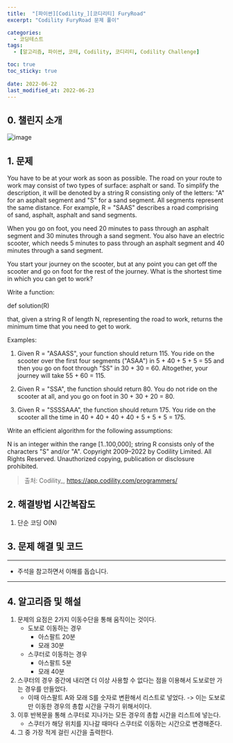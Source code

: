 ```yaml
---
title:  "[파이썬][Codility_][코디리티] FuryRoad"
excerpt: "Codility FuryRoad 문제 풀이"

categories:
  - 코딩테스트
tags:
  - [알고리즘, 파이썬, 코테, Codility, 코디리티, Codility Challenge]

toc: true
toc_sticky: true
 
date: 2022-06-22
last_modified_at: 2022-06-23
---
```




## 0. 챌린지 소개

![image](https://user-images.githubusercontent.com/75519839/175105370-bb96a64a-f99d-4138-8810-d788d154689d.png)


## 1. 문제

You have to be at your work as soon as possible. The road on your route to work may consist of two types of surface: asphalt or sand. To simplify the description, it will be denoted by a string R consisting only of the letters: "A" for an asphalt segment and "S" for a sand segment. All segments represent the same distance. For example, R = "SAAS" describes a road comprising of sand, asphalt, asphalt and sand segments.

When you go on foot, you need 20 minutes to pass through an asphalt segment and 30 minutes through a sand segment. You also have an electric scooter, which needs 5 minutes to pass through an asphalt segment and 40 minutes through a sand segment.

You start your journey on the scooter, but at any point you can get off the scooter and go on foot for the rest of the journey. What is the shortest time in which you can get to work?

Write a function:

def solution(R)

that, given a string R of length N, representing the road to work, returns the minimum time that you need to get to work.

Examples:

1. Given R = "ASAASS", your function should return 115. You ride on the scooter over the first four segments ("ASAA") in 5 + 40 + 5 + 5 = 55 and then you go on foot through "SS" in 30 + 30 = 60. Altogether, your journey will take 55 + 60 = 115.

2. Given R = "SSA", the function should return 80. You do not ride on the scooter at all, and you go on foot in 30 + 30 + 20 = 80.

3. Given R = "SSSSAAA", the function should return 175. You ride on the scooter all the time in 40 + 40 + 40 + 40 + 5 + 5 + 5 = 175.

Write an efficient algorithm for the following assumptions:

N is an integer within the range [1..100,000];
string R consists only of the characters "S" and/or "A".
Copyright 2009–2022 by Codility Limited. All Rights Reserved. Unauthorized copying, publication or disclosure prohibited.

> 출처: Codility_, https://app.codility.com/programmers/

## 2. 해결방법 시간복잡도
1. 단순 코딩 O(N)


## 3. 문제 해결 및 코드
--- 

<script src="https://gist.github.com/godhin/626d86140fbd84e219dd45731e965877.js"></script>

- 주석을 참고하면서 이해를 돕습니다.
---

## 4. 알고리즘 및 해설

1. 문제의 요점은 2가지 이동수단을 통해 움직이는 것이다.
    - 도보로 이동하는 경우
        - 아스팔트 20분
        - 모래 30분
    - 스쿠터로 이동하는 경우
        - 아스팔트 5분
        - 모래 40분
2. 스쿠터의 경우 중간에 내리면 더 이상 사용할 수 없다는 점을 이용해서 도보로만 가는 경우를 만들었다.
    - 이때 아스팔트 A와 모래 S를 숫자로 변환해서 리스트로 넣었다. -> 이는 도보로만 이동한 경우의 총합 시간을 구하기 위해서이다.
3. 이후 반복문을 통해 스쿠터로 지나가는 모든 경우의 총합 시간을 리스트에 넣는다.
    - 스쿠터가 해당 위치를 지나갈 때마다 스쿠터로 이동하는 시간으로 변경해준다.
4. 그 중 가장 적게 걸린 시간을 출력한다.